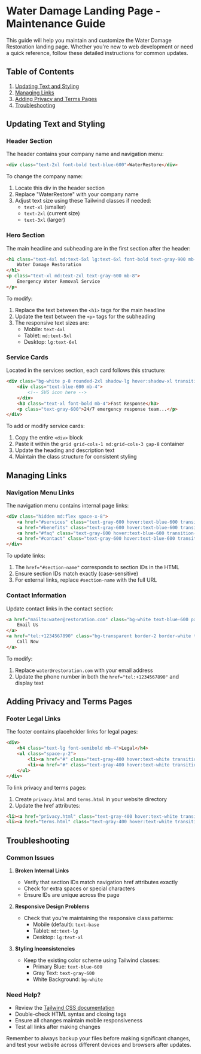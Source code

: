 # Water Damage Landing Page - Maintenance Guide

This guide will help you maintain and customize the Water Damage Restoration landing page. Whether you're new to web development or need a quick reference, follow these detailed instructions for common updates.

## Table of Contents
1. [Updating Text and Styling](#updating-text-and-styling)
2. [Managing Links](#managing-links)
3. [Adding Privacy and Terms Pages](#adding-privacy-and-terms-pages)
4. [Troubleshooting](#troubleshooting)

## Updating Text and Styling

### Header Section
The header contains your company name and navigation menu:

```html
<div class="text-2xl font-bold text-blue-600">WaterRestore</div>
```

To change the company name:
1. Locate this div in the header section
2. Replace "WaterRestore" with your company name
3. Adjust text size using these Tailwind classes if needed:
   - `text-xl` (smaller)
   - `text-2xl` (current size)
   - `text-3xl` (larger)

### Hero Section
The main headline and subheading are in the first section after the header:

```html
<h1 class="text-4xl md:text-5xl lg:text-6xl font-bold text-gray-900 mb-6">
    Water Damage Restoration
</h1>
<p class="text-xl md:text-2xl text-gray-600 mb-8">
    Emergency Water Removal Service
</p>
```

To modify:
1. Replace the text between the `<h1>` tags for the main headline
2. Update the text between the `<p>` tags for the subheading
3. The responsive text sizes are:
   - Mobile: `text-4xl`
   - Tablet: `md:text-5xl`
   - Desktop: `lg:text-6xl`

### Service Cards
Located in the services section, each card follows this structure:

```html
<div class="bg-white p-8 rounded-2xl shadow-lg hover:shadow-xl transition-shadow duration-300">
    <div class="text-blue-600 mb-4">
        <!-- SVG icon here -->
    </div>
    <h3 class="text-xl font-bold mb-4">Fast Response</h3>
    <p class="text-gray-600">24/7 emergency response team...</p>
</div>
```

To add or modify service cards:
1. Copy the entire `<div>` block
2. Paste it within the `grid grid-cols-1 md:grid-cols-3 gap-8` container
3. Update the heading and description text
4. Maintain the class structure for consistent styling

## Managing Links

### Navigation Menu Links
The navigation menu contains internal page links:

```html
<div class="hidden md:flex space-x-8">
    <a href="#services" class="text-gray-600 hover:text-blue-600 transition-colors duration-300">Services</a>
    <a href="#benefits" class="text-gray-600 hover:text-blue-600 transition-colors duration-300">Benefits</a>
    <a href="#faq" class="text-gray-600 hover:text-blue-600 transition-colors duration-300">FAQ</a>
    <a href="#contact" class="text-gray-600 hover:text-blue-600 transition-colors duration-300">Contact</a>
</div>
```

To update links:
1. The `href="#section-name"` corresponds to section IDs in the HTML
2. Ensure section IDs match exactly (case-sensitive)
3. For external links, replace `#section-name` with the full URL

### Contact Information
Update contact links in the contact section:

```html
<a href="mailto:water@restoration.com" class="bg-white text-blue-600 px-8 py-4 rounded-full">
    Email Us
</a>
<a href="tel:+1234567890" class="bg-transparent border-2 border-white text-white px-8 py-4 rounded-full">
    Call Now
</a>
```

To modify:
1. Replace `water@restoration.com` with your email address
2. Update the phone number in both the `href="tel:+1234567890"` and display text

## Adding Privacy and Terms Pages

### Footer Legal Links
The footer contains placeholder links for legal pages:

```html
<div>
    <h4 class="text-lg font-semibold mb-4">Legal</h4>
    <ul class="space-y-2">
        <li><a href="#" class="text-gray-400 hover:text-white transition-colors duration-300">Privacy Policy</a></li>
        <li><a href="#" class="text-gray-400 hover:text-white transition-colors duration-300">Terms of Service</a></li>
    </ul>
</div>
```

To link privacy and terms pages:
1. Create `privacy.html` and `terms.html` in your website directory
2. Update the href attributes:
```html
<li><a href="privacy.html" class="text-gray-400 hover:text-white transition-colors duration-300">Privacy Policy</a></li>
<li><a href="terms.html" class="text-gray-400 hover:text-white transition-colors duration-300">Terms of Service</a></li>
```

## Troubleshooting

### Common Issues

1. **Broken Internal Links**
   - Verify that section IDs match navigation href attributes exactly
   - Check for extra spaces or special characters
   - Ensure IDs are unique across the page

2. **Responsive Design Problems**
   - Check that you're maintaining the responsive class patterns:
     - Mobile (default): `text-base`
     - Tablet: `md:text-lg`
     - Desktop: `lg:text-xl`

3. **Styling Inconsistencies**
   - Keep the existing color scheme using Tailwind classes:
     - Primary Blue: `text-blue-600`
     - Gray Text: `text-gray-600`
     - White Background: `bg-white`

### Need Help?
- Review the [Tailwind CSS documentation](https://tailwindcss.com/docs)
- Double-check HTML syntax and closing tags
- Ensure all changes maintain mobile responsiveness
- Test all links after making changes

Remember to always backup your files before making significant changes, and test your website across different devices and browsers after updates.